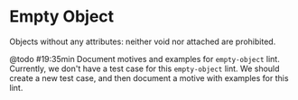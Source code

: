 # Empty Object

Objects without any attributes: neither void nor attached are prohibited.

@todo #19:35min Document motives and examples for `empty-object` lint.
Currently, we don't have a test case for this `empty-object` lint.
We should create a new test case, and then document a motive with examples
for this lint.
